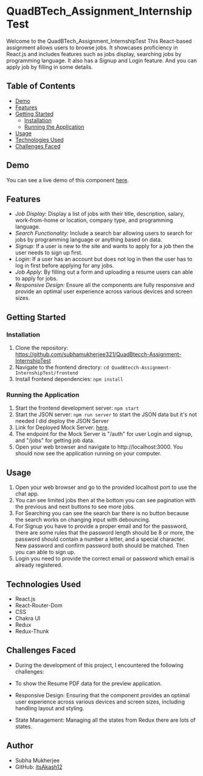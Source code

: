 # QuadBTech_Assignment_InternshipTest

Welcome to the QuadBTech_Assignment_InternshipTest This React-based assignment allows users to browse jobs. It showcases proficiency in React.js and includes features such as jobs display, searching jobs by programming language. It also has a Signup and Login feature. And you can apply job by filling in some details.

## Table of Contents

- [Demo](#demo)
- [Features](#features)
- [Getting Started](#getting-started)
  - [Installation](#installation)
  - [Running the Application](#running-the-application)
- [Usage](#usage)
- [Technologies Used](#technologies-used)
- [Challenges Faced](#challenges-faced)

## Demo

You can see a live demo of this component [here](https://quad-btecch-assignment-internship-test.vercel.app/).

## Features

- *Job Display:* Display a list of jobs with their title, description, salary, work-from-home or location, company type, and programming language.
- *Search Functionality:* Include a search bar allowing users to search for jobs by programming language or anything based on data.
- *Signup:* If a user is new to the site and wants to apply for a job then the user needs to sign up first.
- *Login*: If a user has an account but does not log in then the user has to log in first before applying for any jobs.
- *Job Apply*: By filling out a form and uploading a resume users can able to apply for jobs.
- *Responsive Design:* Ensure all the components are fully responsive and provide an optimal user experience across various devices and screen sizes.

## Getting Started

### Installation

1. Clone the repository: https://github.com/subhamukherjee321/QuadBtecch-Assignment-InternshipTest
2. Navigate to the frontend directory: `cd QuadBtecch-Assignment-InternshipTest/frontend`
3. Install frontend dependencies: `npm install`

### Running the Application
1. Start the frontend development server: `npm start`
2. Start the JSON server: `npm run server` to start the JSON data but it's not needed I did deploy the JSON Server
3. Link for Deployed Mock Server: [here](https://subha-json.vercel.app/).
4. The endpoint for the Mock Server is "/auth" for user Login and signup, and "/jobs" for getting job data.
5. Open your web browser and navigate to http://localhost:3000. You should now see the application running on your computer.

## Usage
1. Open your web browser and go to the provided localhost port to use the chat app.
2. You can see limited jobs then at the bottom you can see pagination with the previous and next buttons to see more jobs.
3. For Searching you can see the search bar there is no button because the search works on changing input with debouncing.
4. For Signup you have to provide a proper email and for the password, there are some rules that the password length should be 8 or more, the password should contain a number a letter, and a special character. New password and confirm password both should be matched. Then you can able to sign up.
5. Login you need to provide the correct email or password which email is already registered. 

## Technologies Used
- React.js
- React-Router-Dom
- CSS
- Chakra UI
- Redux
- Redux-Thunk

## Challenges Faced
- During the development of this project, I encountered the following challenges:

- To show the Resume PDF data for the preview application.

- Responsive Design: Ensuring that the component provides an optimal user experience across various devices and screen sizes, including handling layout and styling.

- State Management: Managing all the states from Redux there are lots of states.

## Author
- Subha Mukherjee
- GitHub: [itsAkash12](https://github.com/subhamukherjee321)
